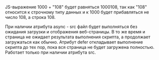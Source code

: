 JS-выражение 1000 + "108" будет равняться 1000108, так как "108" относится к строчному типу данных и к 1000 будет прибавляться не число 108, а строка 108.

При наличии атрибута async - src файл будет выполняться без ожидания загрузки и отображения веб-страницы. В то же время и страница не ожидает результата выполнения скрипта, а продолжает загружаться как обычно.
Атрибут defer откладывает выполнение скрипта до тех пор, пока вся страница не будет загружена полностью. Работает только при наличии атрибута src.
